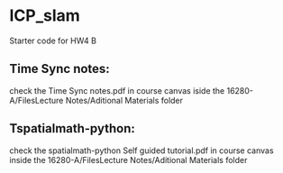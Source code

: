 # ICP_slam
Starter code for HW4 B


## Time Sync notes: 
check the Time Sync notes.pdf  in course canvas iside the 16280-A/FilesLecture Notes/Aditional Materials folder

## Tspatialmath-python:  
check the spatialmath-python Self guided tutorial.pdf in course canvas inside the 16280-A/FilesLecture Notes/Aditional Materials folder
